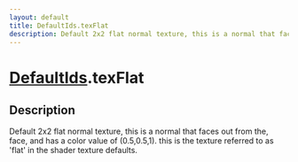 ```yaml
---
layout: default
title: DefaultIds.texFlat
description: Default 2x2 flat normal texture, this is a normal that faces out from the, face, and has a color value of (0.5,0.5,1). this is the texture referred to as 'flat' in the shader texture defaults.
---
```

# [DefaultIds]({{site.url}}/Pages/Reference/DefaultIds.html).texFlat

## Description
Default 2x2 flat normal texture, this is a normal that faces out from the,
face, and has a color value of (0.5,0.5,1). this is the texture referred to as 'flat'
in the shader texture defaults.

